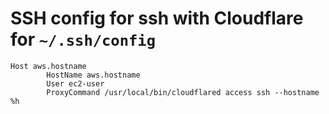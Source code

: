 # SSH config for ssh with Cloudflare for `~/.ssh/config`

```
Host aws.hostname
        HostName aws.hostname
        User ec2-user
        ProxyCommand /usr/local/bin/cloudflared access ssh --hostname %h
```
